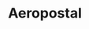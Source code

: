 ---
title: "Aeropostal"
url: /porlamar/aeropostal-via-aeropuerto-el-yaque/
shop: agencia de viajes
---